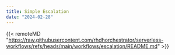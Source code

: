 ```yaml
---
title: Simple Escalation
date: "2024-02-28"
---
```


{{< remoteMD "https://raw.githubusercontent.com/rhdhorchestrator/serverless-workflows/refs/heads/main/workflows/escalation/README.md" >}}
